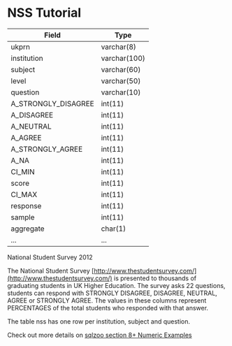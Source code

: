# NSS Tutorial

Field | Type
------|-----
ukprn | varchar(8)
institution | varchar(100)
subject | varchar(60)
level | varchar(50)
question | varchar(10)
A_STRONGLY_DISAGREE | int(11)
A_DISAGREE | int(11)
A_NEUTRAL | int(11)
A_AGREE | int(11)
A_STRONGLY_AGREE | int(11)
A_NA | int(11)
CI_MIN | int(11)
score | int(11)
CI_MAX | int(11)
response | int(11)
sample | int(11)
aggregate | char(1)
...|...

National Student Survey 2012

The National Student Survey [http://www.thestudentsurvey.com/](http://www.thestudentsurvey.com/) is presented to thousands of graduating students in UK Higher Education. The survey asks 22 questions, students can respond with STRONGLY DISAGREE, DISAGREE, NEUTRAL, AGREE or STRONGLY AGREE. The values in these columns represent PERCENTAGES of the total students who responded with that answer.

The table nss has one row per institution, subject and question.


Check out more details on [sqlzoo section 8+ Numeric Examples](https://sqlzoo.net/wiki/NSS_Tutorial)
